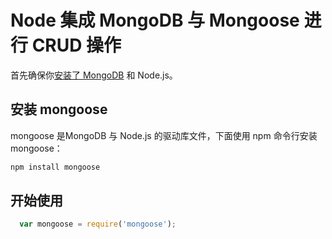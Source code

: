 # Node 集成 MongoDB 与 Mongoose 进行 CRUD 操作

首先确保你[安装了 MongoDB](./mac-install.md) 和 Node.js。

## 安装 mongoose

mongoose 是MongoDB 与 Node.js 的驱动库文件，下面使用 npm 命令行安装 mongoose：

```sh
npm install mongoose
```

## 开始使用

```js
  var mongoose = require('mongoose');
```